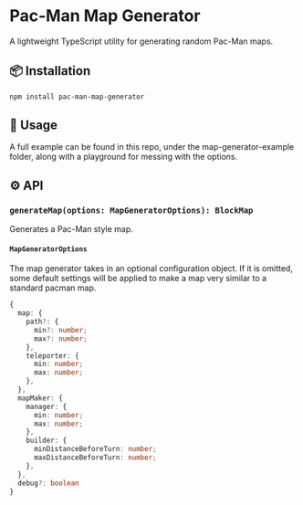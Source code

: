 # Pac-Man Map Generator

A lightweight TypeScript utility for generating random Pac-Man maps.

## 📦 Installation

```bash
npm install pac-man-map-generator
```


## 🚀 Usage

A full example can be found in this repo, under the map-generator-example folder, along with a playground for messing with the options.

## ⚙️ API

### `generateMap(options: MapGeneratorOptions): BlockMap`

Generates a Pac-Man style map.

#### `MapGeneratorOptions`

The map generator takes in an optional configuration object. If it is omitted, some default settings will be applied to make a map very similar to a standard pacman map.

```ts
{
  map: { 
    path?: {
      min?: number;
      max?: number;
    },
    teleporter: {
      min: number;
      max: number;
    },
  },
  mapMaker: {
    manager: {
      min: number;
      max: number;
    },
    builder: {
      minDistanceBeforeTurn: number;
      maxDistanceBeforeTurn: number;
    },
  },
  debug?: boolean
}
```